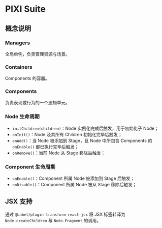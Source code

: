 # PIXI Suite

## 概念说明

### Managers

全局单例，负责管理资源与场景。

### Containers

Components 的容器。

### Components

负责表现或行为的一个逻辑单元。

### Node 生命周期

- `initChildren(children)`：Node 实例化完成后触发，用于初始化子 Node；
- `onInit()`：Node 及其所有 Children 初始化完毕后触发；
- `onAdd()`：当 Node 被添加到 Stage，且 Node 中所包含 Components 的 `onEnable()` 都已执行完毕后触发；
- `onRemove()`：当前 Node 从 Stage 移除后触发；

### Component 生命周期

- `onEnable()`：Component 所属 Node 被添加到 Stage 后触发；
- `onDisable()`：Component 所属 Node 被从 Stage 移除后触发；

## JSX 支持

通过 `@babel/plugin-transform-react-jsx` 将 JSX 标签转译为 `Node.createChildren` 与 `Node.Fragment` 的调用。
